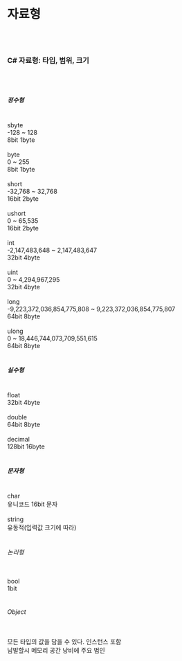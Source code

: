 # 자료형

<br><br>

### C# 자료형: 타입, 범위, 크기
<br><br>

##### 정수형
<br>
sbyte   <br>
    -128  ~  128    <br>                    
        8bit 1byte<br><br>
byte    <br>
    0  ~  255            <br>               
        8bit 1byte<br><br>
short   <br>
    -32,768  ~  32,768     <br>             
        16bit 2byte <br><br>
ushort  <br>
    0  ~  65,535            <br>            
        16bit 2byte<br><br>
int     <br>
    -2,147,483,648  ~  2,147,483,647    <br>
        32bit 4byte<br><br>
uint   <br>
    0  ~  4,294,967,295<br>
        32bit 4byte<br><br>
long<br>
    -9,223,372,036,854,775,808  ~  9,223,372,036,854,775,807<br>
        64bit 8byte<br><br>
ulong<br>
    0  ~  18,446,744,073,709,551,615<br>
        64bit 8byte<br>
<br>

##### 실수형
<br>
float<br>
    32bit 4byte<br><br>
double<br>
    64bit 8byte<br><br>
decimal<br>
    128bit  16byte<br>
<br>

##### 문자형
<br>
char    <br>
    유니코드 16bit 문자<br><br>
string<br>
    유동적(입력값 크기에 따라)<br><br>

###### 논리형
<br>
bool<br>
    1bit<br>
<br>

###### Object
<br>
모든 타입의 값을 담을 수 있다. 인스턴스 포함<br>
남발할시 메모리 공간 낭비에 주요 범인<br>